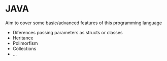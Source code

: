 # JAVA
Aim to cover some basic/advanced features of this programming language

* Diferences passing parameters as structs or classes
* Heritance
* Polimorfism
* Collections
* ...
